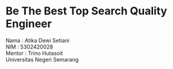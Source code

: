 # Be The Best Top Search Quality Engineer
Nama : Atika Dewi Setiani <br>
NIM  : 5302420028 <br>
Mentor : Trino Hutasoit <br>
Universitas Negeri Semarang
